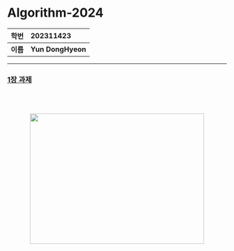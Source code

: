 # Algorithm-2024
**학번**|**202311423**
:-----:|:-----
**이름**|**Yun DongHyeon**

***

### [1장 과제](https://github.com/Zeep02/Algorithm-2024/tree/1%EC%9E%A5-%EA%B3%BC%EC%A0%9C)
 


<p align="center"><br/><br/><br/>
<img src="https://static.wikia.nocookie.net/silly-cat/images/c/c3/Chipi_Chipi_Chapa_Chapa_Cat.png/revision/latest?cb=20231228121420"  height="300" width="400">
</p>
